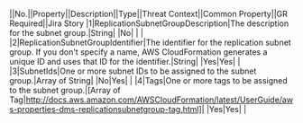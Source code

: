 ||No.||Property||Description||Type||Threat Context||Common Property||GR Required||Jira Story
|1|ReplicationSubnetGroupDescription|The description for the subnet group.|String| |No| | |
|2|ReplicationSubnetGroupIdentifier|The identifier for the replication subnet group. If you don't specify a name, AWS CloudFormation generates a unique ID and uses that ID for the identifier.|String| |Yes|Yes| |
|3|SubnetIds|One or more subnet IDs to be assigned to the subnet group.|Array of String| |No|Yes| |
|4|Tags|One or more tags to be assigned to the subnet group.|[Array of Tag|http://docs.aws.amazon.com/AWSCloudFormation/latest/UserGuide/aws-properties-dms-replicationsubnetgroup-tag.html]| |Yes|Yes| |
